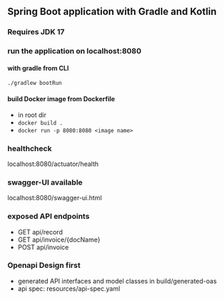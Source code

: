 ## Spring Boot application with Gradle and Kotlin

### Requires JDK 17

### run the application on localhost:8080
#### with gradle from CLI
`./gradlew bootRun`

#### build Docker image from Dockerfile
- in root dir
- `docker build .`
- `docker run -p 8080:8080 <image name>`

### healthcheck
localhost:8080/actuator/health

### swagger-UI available
localhost:8080/swagger-ui.html

### exposed API endpoints
- GET api/record
- GET api/invoice/{docName}
- POST api/invoice

### Openapi Design first
- generated API interfaces and model classes in build/generated-oas
- api spec: resources/api-spec.yaml
